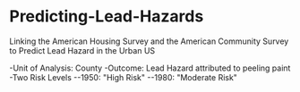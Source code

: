 # Predicting-Lead-Hazards
Linking the American Housing Survey and the American Community Survey to Predict Lead Hazard in the Urban US

-Unit of Analysis: County
          -Outcome: Lead Hazard attributed to peeling paint 
          -Two Risk Levels
          --1950: "High Risk"
          --1980: "Moderate Risk"
          
